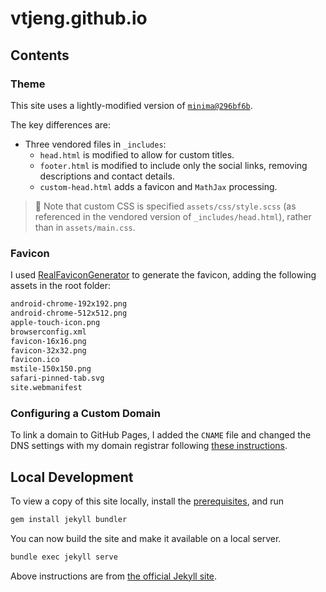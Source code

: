 # vtjeng.github.io

## Contents

### Theme

This site uses a lightly-modified version of [`minima@296bf6b`](https://github.com/jekyll/minima/tree/296bf6b).

The key differences are:

- Three vendored files in `_includes`:
  - `head.html` is modified to allow for custom titles.
  - `footer.html` is modified to include only the social links, removing descriptions and contact details.
  - `custom-head.html` adds a favicon and `MathJax` processing.

> :pencil: Note that custom CSS is specified `assets/css/style.scss` (as referenced in the vendored version of `_includes/head.html`), rather than in `assets/main.css`.

### Favicon

I used [RealFaviconGenerator](https://realfavicongenerator.net/) to generate the favicon, adding the following assets in the root folder:

```sh
android-chrome-192x192.png
android-chrome-512x512.png
apple-touch-icon.png
browserconfig.xml
favicon-16x16.png
favicon-32x32.png
favicon.ico
mstile-150x150.png
safari-pinned-tab.svg
site.webmanifest
```

### Configuring a Custom Domain

To link a domain to GitHub Pages, I added the `CNAME` file and changed the DNS settings with my domain registrar following [these instructions](https://gist.github.com/mapsam/ce60b87eea561ea6bdbf).

## Local Development

To view a copy of this site locally, install the [prerequisites](https://jekyllrb.com/docs/installation/), and run

```sh
gem install jekyll bundler
```

You can now build the site and make it available on a local server.

```sh
bundle exec jekyll serve
```

Above instructions are from [the official Jekyll site](https://jekyllrb.com/docs/#instructions).
